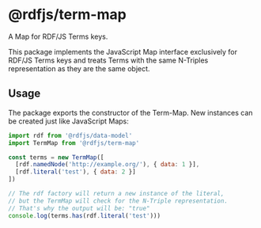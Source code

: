 # @rdfjs/term-map

A Map for RDF/JS Terms keys.

This package implements the JavaScript Map interface exclusively for RDF/JS Terms keys and treats Terms with the same N-Triples representation as they are the same object.

## Usage

The package exports the constructor of the Term-Map.
New instances can be created just like JavaScript Maps:

```js
import rdf from '@rdfjs/data-model'
import TermMap from '@rdfjs/term-map'

const terms = new TermMap([
  [rdf.namedNode('http://example.org/'), { data: 1 }],
  [rdf.literal('test'), { data: 2 }]
])

// The rdf factory will return a new instance of the literal,
// but the TermMap will check for the N-Triple representation.
// That's why the output will be: "true"
console.log(terms.has(rdf.literal('test')))
```
